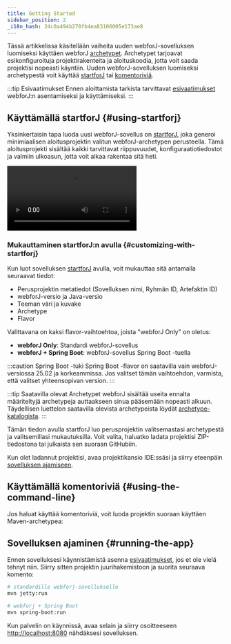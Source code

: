 ```yaml
---
title: Getting Started
sidebar_position: 2
_i18n_hash: 24c0a494b270fb4ea83106005e173ae8
---
```

Tässä artikkelissa käsitellään vaiheita uuden webforJ-sovelluksen luomiseksi käyttäen webforJ [archetypet](../building-ui/archetypes/overview.md). Archetypet tarjoavat esikonfiguroituja projektirakenteita ja aloituskoodia, jotta voit saada projektisi nopeasti käyntiin. 
Uuden webforJ-sovelluksen luomiseksi archetypestä voit käyttää [startforJ](#using-startforj) tai [komentoriviä](#using-the-command-line).

:::tip Esivaatimukset
Ennen aloittamista tarkista tarvittavat [esivaatimukset](./prerequisites) webforJ:n asentamiseksi ja käyttämiseksi.
:::

## Käyttämällä startforJ {#using-startforj}

Yksinkertaisin tapa luoda uusi webforJ-sovellus on [startforJ](https://docs.webforj.com/startforj), joka generoi minimiaalisen aloitusprojektin valitun webforJ-archetypen perusteella. Tämä aloitusprojekti sisältää kaikki tarvittavat riippuvuudet, konfiguraatiotiedostot ja valmiin ulkoasun, jotta voit alkaa rakentaa sitä heti.

<div class="videos-container">
  <video controls>
    <source src="https://cdn.webforj.com/webforj-documentation/video/archetypes/startforj.mp4" type="video/mp4" />
  </video>
</div>

### Mukauttaminen startforJ:n avulla {#customizing-with-startforj}

Kun luot sovelluksen [startforJ](https://docs.webforj.com/startforj) avulla, voit mukauttaa sitä antamalla seuraavat tiedot:

- Perusprojektin metatiedot (Sovelluksen nimi, Ryhmän ID, Artefaktin ID)  
- webforJ-versio ja Java-versio
- Teeman väri ja kuvake
- Archetype
- Flavor

Valittavana on kaksi flavor-vaihtoehtoa, joista "webforJ Only" on oletus:
  - **webforJ Only**: Standardi webforJ-sovellus
  - **webforJ + Spring Boot**: webforJ-sovellus Spring Boot -tuella

:::caution Spring Boot -tuki
Spring Boot -flavor on saatavilla vain webforJ-versiossa 25.02 ja korkeammissa. Jos valitset tämän vaihtoehdon, varmista, että valitset yhteensopivan version.
:::

:::tip Saatavilla olevat Archetypet
webforJ sisältää useita ennalta määriteltyjä archetypeja auttaakseen sinua pääsemään nopeasti alkuun. Täydellisen luettelon saatavilla olevista archetypeista löydät [archetype-katalogista](../building-ui/archetypes/overview).
:::

Tämän tiedon avulla startforJ luo perusprojektin valitsemastasi archetypestä ja valitsemillasi mukautuksilla. 
Voit valita, haluatko ladata projektisi ZIP-tiedostona tai julkaista sen suoraan GitHubiin.

Kun olet ladannut projektisi, avaa projektikansio IDE:ssäsi ja siirry eteenpäin [sovelluksen ajamiseen](#running-the-app).

## Käyttämällä komentoriviä {#using-the-command-line}

Jos haluat käyttää komentoriviä, voit luoda projektin suoraan käyttäen Maven-archetypea:

<ComponentArchetype
project="hello-world"
flavor="webforj"
/>

## Sovelluksen ajaminen {#running-the-app}

Ennen sovelluksesi käynnistämistä asenna [esivaatimukset](./prerequisites.md), jos et ole vielä tehnyt niin. 
Siirry sitten projektin juurihakemistoon ja suorita seuraava komento:

```bash
# standardille webforj-sovellukselle
mvn jetty:run

# webforj + Spring Boot
mvn spring-boot:run
```

Kun palvelin on käynnissä, avaa selain ja siirry osoitteeseen [http://localhost:8080](http://localhost:8080) nähdäksesi sovelluksen.
